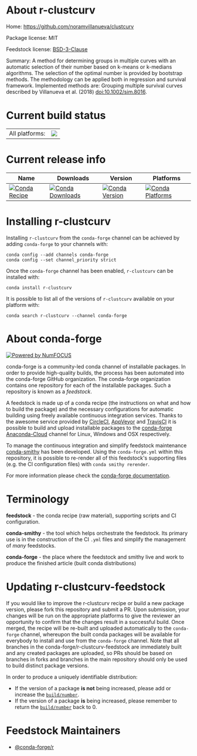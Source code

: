 About r-clustcurv
=================

Home: https://github.com/noramvillanueva/clustcurv

Package license: MIT

Feedstock license: [BSD-3-Clause](https://github.com/conda-forge/r-clustcurv-feedstock/blob/master/LICENSE.txt)

Summary: A method for determining groups in multiple curves with an automatic selection of their number based on k-means or k-medians algorithms. The selection of the optimal number is provided by bootstrap methods. The methodology can be applied both in regression and survival framework. Implemented methods are: Grouping multiple survival curves described by Villanueva et al. (2018) <doi:10.1002/sim.8016>.

Current build status
====================


<table><tr><td>All platforms:</td>
    <td>
      <a href="https://dev.azure.com/conda-forge/feedstock-builds/_build/latest?definitionId=14535&branchName=master">
        <img src="https://dev.azure.com/conda-forge/feedstock-builds/_apis/build/status/r-clustcurv-feedstock?branchName=master">
      </a>
    </td>
  </tr>
</table>

Current release info
====================

| Name | Downloads | Version | Platforms |
| --- | --- | --- | --- |
| [![Conda Recipe](https://img.shields.io/badge/recipe-r--clustcurv-green.svg)](https://anaconda.org/conda-forge/r-clustcurv) | [![Conda Downloads](https://img.shields.io/conda/dn/conda-forge/r-clustcurv.svg)](https://anaconda.org/conda-forge/r-clustcurv) | [![Conda Version](https://img.shields.io/conda/vn/conda-forge/r-clustcurv.svg)](https://anaconda.org/conda-forge/r-clustcurv) | [![Conda Platforms](https://img.shields.io/conda/pn/conda-forge/r-clustcurv.svg)](https://anaconda.org/conda-forge/r-clustcurv) |

Installing r-clustcurv
======================

Installing `r-clustcurv` from the `conda-forge` channel can be achieved by adding `conda-forge` to your channels with:

```
conda config --add channels conda-forge
conda config --set channel_priority strict
```

Once the `conda-forge` channel has been enabled, `r-clustcurv` can be installed with:

```
conda install r-clustcurv
```

It is possible to list all of the versions of `r-clustcurv` available on your platform with:

```
conda search r-clustcurv --channel conda-forge
```


About conda-forge
=================

[![Powered by
NumFOCUS](https://img.shields.io/badge/powered%20by-NumFOCUS-orange.svg?style=flat&colorA=E1523D&colorB=007D8A)](https://numfocus.org)

conda-forge is a community-led conda channel of installable packages.
In order to provide high-quality builds, the process has been automated into the
conda-forge GitHub organization. The conda-forge organization contains one repository
for each of the installable packages. Such a repository is known as a *feedstock*.

A feedstock is made up of a conda recipe (the instructions on what and how to build
the package) and the necessary configurations for automatic building using freely
available continuous integration services. Thanks to the awesome service provided by
[CircleCI](https://circleci.com/), [AppVeyor](https://www.appveyor.com/)
and [TravisCI](https://travis-ci.com/) it is possible to build and upload installable
packages to the [conda-forge](https://anaconda.org/conda-forge)
[Anaconda-Cloud](https://anaconda.org/) channel for Linux, Windows and OSX respectively.

To manage the continuous integration and simplify feedstock maintenance
[conda-smithy](https://github.com/conda-forge/conda-smithy) has been developed.
Using the ``conda-forge.yml`` within this repository, it is possible to re-render all of
this feedstock's supporting files (e.g. the CI configuration files) with ``conda smithy rerender``.

For more information please check the [conda-forge documentation](https://conda-forge.org/docs/).

Terminology
===========

**feedstock** - the conda recipe (raw material), supporting scripts and CI configuration.

**conda-smithy** - the tool which helps orchestrate the feedstock.
                   Its primary use is in the construction of the CI ``.yml`` files
                   and simplify the management of *many* feedstocks.

**conda-forge** - the place where the feedstock and smithy live and work to
                  produce the finished article (built conda distributions)


Updating r-clustcurv-feedstock
==============================

If you would like to improve the r-clustcurv recipe or build a new
package version, please fork this repository and submit a PR. Upon submission,
your changes will be run on the appropriate platforms to give the reviewer an
opportunity to confirm that the changes result in a successful build. Once
merged, the recipe will be re-built and uploaded automatically to the
`conda-forge` channel, whereupon the built conda packages will be available for
everybody to install and use from the `conda-forge` channel.
Note that all branches in the conda-forge/r-clustcurv-feedstock are
immediately built and any created packages are uploaded, so PRs should be based
on branches in forks and branches in the main repository should only be used to
build distinct package versions.

In order to produce a uniquely identifiable distribution:
 * If the version of a package **is not** being increased, please add or increase
   the [``build/number``](https://docs.conda.io/projects/conda-build/en/latest/resources/define-metadata.html#build-number-and-string).
 * If the version of a package **is** being increased, please remember to return
   the [``build/number``](https://docs.conda.io/projects/conda-build/en/latest/resources/define-metadata.html#build-number-and-string)
   back to 0.

Feedstock Maintainers
=====================

* [@conda-forge/r](https://github.com/conda-forge/r/)

